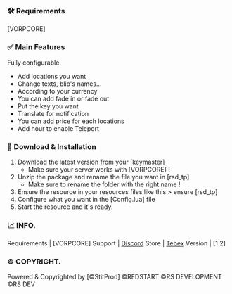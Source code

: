### 🛠 Requirements

  [VORPCORE]

### ✅ Main Features

  Fully configurable
  - Add locations you want
  - Change texts, blip's names...
  - According to your currency
  - You can add fade in or fade out
  - Put the key you want
  - Translate for notification
  - You can add price for each locations
  - Add hour to enable Teleport

### 🔧 Download & Installation

1. Download the latest version from your [keymaster]
    - Make sure your server works with [VORPCORE] !
2. Unzip the package and rename the file you want in [rsd_tp]
    - Make sure to rename the folder with the right name !
3. Ensure the resource in your resources files like this > ensure [rsd_tp]
4. Configure what you want in the [Config.lua] file
5. Start the resource and it's ready.

### 📈 INFO.

Requirements  | [VORPCORE]
Support	      | [Discord](https://discord.gg/UsjAnRv48u)
Store	        | [Tebex](https://script.redstartrp.fr/)
Version	      | [1.2]


### © COPYRIGHT.

Powered & Copyrighted by [©StitProd]
©REDSTART
©RS DEVELOPMENT
©RS DEV